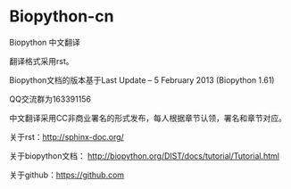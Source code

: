 Biopython-cn
============

Biopython 中文翻译

翻译格式采用rst。  

Biopython文档的版本基于Last Update – 5 February 2013 (Biopython 1.61)  

QQ交流群为163391156

中文翻译采用CC非商业署名的形式发布，每人根据章节认领，署名和章节对应。

关于rst：http://sphinx-doc.org/

关于biopython文档： http://biopython.org/DIST/docs/tutorial/Tutorial.html

关于github：https://github.com
